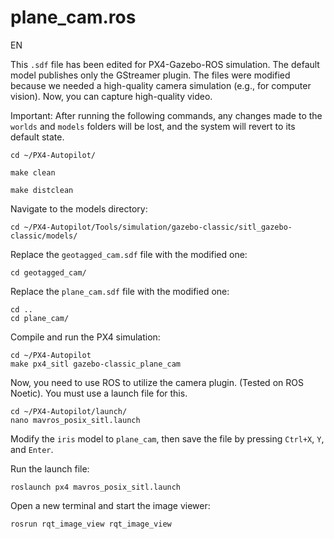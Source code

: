 # plane_cam.ros

EN

This ```.sdf``` file has been edited for PX4-Gazebo-ROS simulation. The default model publishes only the GStreamer plugin. The files were modified because we needed a high-quality camera simulation (e.g., for computer vision). Now, you can capture high-quality video.

Important: After running the following commands, any changes made to the ```worlds``` and ```models``` folders will be lost, and the system will revert to its default state.

```
cd ~/PX4-Autopilot/

make clean
  
make distclean
```
Navigate to the models directory:

```
cd ~/PX4-Autopilot/Tools/simulation/gazebo-classic/sitl_gazebo-classic/models/
```
Replace the ```geotagged_cam.sdf``` file with the modified one:
```
cd geotagged_cam/
```



Replace the ```plane_cam.sdf``` file with the modified one:
```
cd ..
cd plane_cam/
```


Compile and run the PX4 simulation:
```
cd ~/PX4-Autopilot
make px4_sitl gazebo-classic_plane_cam
```
Now, you need to use ROS to utilize the camera plugin. (Tested on ROS Noetic). You must use a launch file for this.

```
cd ~/PX4-Autopilot/launch/
nano mavros_posix_sitl.launch
```
Modify the ```iris``` model to ```plane_cam```, then save the file by pressing ```Ctrl+X```, ```Y```, and ```Enter```.

Run the launch file:
```
roslaunch px4 mavros_posix_sitl.launch
```
Open a new terminal and start the image viewer:
```
rosrun rqt_image_view rqt_image_view
```



